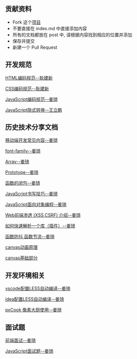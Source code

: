 ## 贡献资料

* Fork 这个[项目](https://github.com/hotjp/jerei)
* 不要直接在 index.md 中直接添加内容
* 所有的文档都放在 post 中, 请根据内容找到相应的位置并添加
* 保存并提交
* 新建一个 Pull Request

## 开发规范

[HTML编码规范--耿建新](http://www.jianshu.com/p/00f082cbdb08)

[CSS编码规范--耿建新](http://www.jianshu.com/p/00f082cbdb08)

[JavaScript编码规范--姜琦](https://www.zybuluo.com/hotjp/note/497402)

[JavaScript隐式转换--王立鹏](https://www.zybuluo.com/hotlp/note/645311)

## 历史技术分享文档

[移动端开发常见内容--姜琦](https://www.zybuluo.com/hotjp/note/523850)

[font-family--姜琦](https://www.zybuluo.com/hotjp/note/553195)

[Array--姜琦](https://www.zybuluo.com/hotjp/note/577348)

[Prototype--姜琦](https://www.zybuluo.com/hotjp/note/578486)

[函数的闭包--姜琦](https://www.zybuluo.com/hotjp/note/617341)

[JavaScript书写技巧--姜琦](https://www.zybuluo.com/hotjp/note/641332)

[JavaScript面向对象编程--姜琦](https://www.zybuluo.com/hotjp/note/679396)

[Web前端渗透 (XSS,CSRF) 介绍--姜琦](https://www.zybuluo.com/hotjp/note/679396)

[如何快速解析一个库（插件）--姜琦](https://www.zybuluo.com/hotjp/note/715635)

[函数防抖 函数节流--姜琦](https://www.zybuluo.com/hotjp/note/679306)

[canvas动画原理](http://www.jianshu.com/p/f0b9e98c1ba6)

[canvas基础部分](http://www.jianshu.com/p/1c5eb304661e)


## 开发环境相关

[vscode配置LESS自动编译--姜琦](https://www.zybuluo.com/hotjp/note/715740)

[idea配置LESS自动编译--姜琦](https://www.zybuluo.com/hotjp/note/685239)

[pxCook 像素大厨使用--姜琦](https://www.zybuluo.com/hotjp/note/547984)

## 面试题

[前端面试--姜琦](https://www.zybuluo.com/hotjp/note/571734)

[JavaScript面试题--姜琦](https://www.zybuluo.com/hotjp/note/679355)
